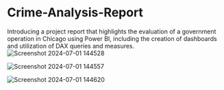 # Crime-Analysis-Report
Introducing a project report that highlights the evaluation of a government operation in Chicago using Power BI, 
including the creation of dashboards and utilization of DAX queries and measures.
![Screenshot 2024-07-01 144528](https://github.com/Harsh159-gh/Crime-Analysis-Report/assets/173259712/03901f71-3c89-4aeb-af99-c697ef9a1d80)

![Screenshot 2024-07-01 144557](https://github.com/Harsh159-gh/Crime-Analysis-Report/assets/173259712/52766a7b-2293-460b-b3db-de373eb11190)

![Screenshot 2024-07-01 144620](https://github.com/Harsh159-gh/Crime-Analysis-Report/assets/173259712/3b1b5873-2884-483d-ae90-e7f79aa3a57d)


